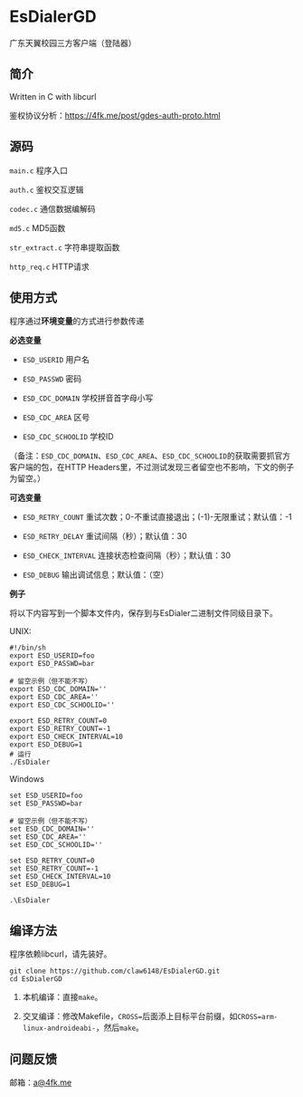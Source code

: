 # EsDialerGD
广东天翼校园三方客户端（登陆器）

## 简介

Written in C with libcurl

鉴权协议分析：https://4fk.me/post/gdes-auth-proto.html

## 源码

``main.c`` 程序入口

``auth.c`` 鉴权交互逻辑

``codec.c`` 通信数据编解码

``md5.c`` MD5函数

``str_extract.c`` 字符串提取函数

``http_req.c`` HTTP请求

## 使用方式

程序通过**环境变量**的方式进行参数传递

**必选变量**

- ``ESD_USERID`` 用户名

- ``ESD_PASSWD`` 密码

- ``ESD_CDC_DOMAIN`` 学校拼音首字母小写

- ``ESD_CDC_AREA`` 区号

- ``ESD_CDC_SCHOOLID`` 学校ID

（备注：``ESD_CDC_DOMAIN``、``ESD_CDC_AREA``、``ESD_CDC_SCHOOLID``的获取需要抓官方客户端的包，在HTTP Headers里，不过测试发现三者留空也不影响，下文的例子为留空。）

**可选变量**

- ``ESD_RETRY_COUNT`` 重试次数；0-不重试直接退出；(-1)-无限重试；默认值：-1

- ``ESD_RETRY_DELAY`` 重试间隔（秒）；默认值：30

- ``ESD_CHECK_INTERVAL`` 连接状态检查间隔（秒）；默认值：30

- ``ESD_DEBUG`` 输出调试信息；默认值：（空）

**例子**

将以下内容写到一个脚本文件内，保存到与EsDialer二进制文件同级目录下。

UNIX:

```
#!/bin/sh
export ESD_USERID=foo
export ESD_PASSWD=bar

# 留空示例（但不能不写）
export ESD_CDC_DOMAIN=''
export ESD_CDC_AREA=''
export ESD_CDC_SCHOOLID=''

export ESD_RETRY_COUNT=0
export ESD_RETRY_COUNT=-1
export ESD_CHECK_INTERVAL=10
export ESD_DEBUG=1
# 运行
./EsDialer
```

Windows

```
set ESD_USERID=foo
set ESD_PASSWD=bar

# 留空示例（但不能不写）
set ESD_CDC_DOMAIN=''
set ESD_CDC_AREA=''
set ESD_CDC_SCHOOLID=''

set ESD_RETRY_COUNT=0
set ESD_RETRY_COUNT=-1
set ESD_CHECK_INTERVAL=10
set ESD_DEBUG=1

.\EsDialer
```

## 编译方法
程序依赖libcurl，请先装好。

```
git clone https://github.com/claw6148/EsDialerGD.git
cd EsDialerGD
```

1. 本机编译：直接``make``。

2. 交叉编译：修改Makefile，``CROSS=``后面添上目标平台前缀，如``CROSS=arm-linux-androideabi-``，然后``make``。

## 问题反馈

邮箱：a@4fk.me
